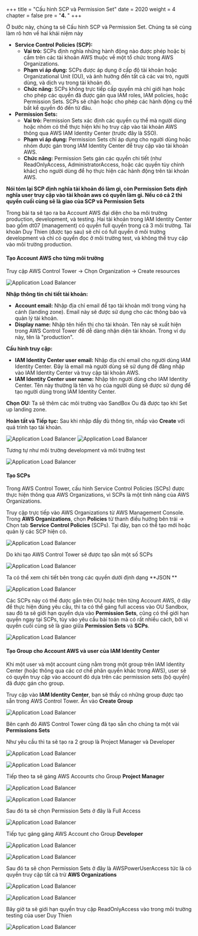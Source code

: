 +++
title = "Cấu hình SCP và Permission Set"
date = 2020
weight = 4
chapter = false
pre = "<b>4. </b>"
+++

Ở bước này, chúng ta sẽ Cấu hình SCP và Permission Set. Chúng ta sẽ cùng làm rõ hơn về hai khái niệm này 

- **Service Control Policies (SCP):**
  - **Vai trò:** SCPs định nghĩa những hành động nào được phép hoặc bị cấm trên các tài khoản AWS thuộc về một tổ chức trong AWS Organizations.
  - **Phạm vi áp dụng:** SCPs được áp dụng ở cấp độ tài khoản hoặc Organizational Unit (OU), và ảnh hưởng đến tất cả các vai trò, người dùng, và dịch vụ trong tài khoản đó.
  - **Chức năng:** SCPs không trực tiếp cấp quyền mà chỉ giới hạn hoặc cho phép các quyền đã được gán qua IAM roles, IAM policies, hoặc Permission Sets. SCPs sẽ chặn hoặc cho phép các hành động cụ thể bất kể quyền đó đến từ đâu.
- **Permission Sets:**
  - **Vai trò:** Permission Sets xác định các quyền cụ thể mà người dùng hoặc nhóm có thể thực hiện khi họ truy cập vào tài khoản AWS thông qua AWS IAM Identity Center (trước đây là SSO).
  - **Phạm vi áp dụng:** Permission Sets chỉ áp dụng cho người dùng hoặc nhóm được gán trong IAM Identity Center để truy cập vào tài khoản AWS.
  - **Chức năng:** Permission Sets gán các quyền chi tiết (như ReadOnlyAccess, AdministratorAccess, hoặc các quyền tùy chỉnh khác) cho người dùng để họ thực hiện các hành động trên tài khoản AWS.

**Nói tóm lại SCP định nghĩa tài khoản đó làm gì, còn Permission Sets định nghĩa user truy cập vào tài khoản aws có quyền làm gì. Nếu có cả 2 thì quyền cuối cùng sẽ là giao của SCP và Permission Sets**

Trong bài ta sẽ tạo ra ba Account AWS đại diện cho ba môi trường production, development, và testing. Hai tài khoản trong IAM Identity Center bao gồm dt07 (management) có quyền full quyền trong cả 3 môi trường. Tài khoản Duy Thien (được tạo sau) sẽ chỉ có full quyền ở môi trường development và chỉ có quyền đọc ở môi trường test, và không thể truy cập vào môi trường production.

#### Tạo Account AWS cho từng môi trường

Truy cập AWS Control Tower → Chọn Organization → Create resources

![Application Load Balancer](/images/4/4.1.png?width=90pc)

**Nhập thông tin chi tiết tài khoản:**
  - **Account email:** Nhập địa chỉ email để tạo tài khoản mới trong vùng hạ cánh (landing zone). Email này sẽ được sử dụng cho các thông báo và quản lý tài khoản.
  - **Display name:** Nhập tên hiển thị cho tài khoản. Tên này sẽ xuất hiện trong AWS Control Tower để dễ dàng nhận diện tài khoản. Trong ví dụ này, tên là "production".
  
**Cấu hình truy cập:**
  - **IAM Identity Center user email:** Nhập địa chỉ email cho người dùng IAM Identity Center. Đây là email mà người dùng sẽ sử dụng để đăng nhập vào IAM Identity Center và truy cập tài khoản AWS.
  - **IAM Identity Center user name:** Nhập tên người dùng cho IAM Identity Center. Tên này thường là tên và họ của người dùng sẽ được sử dụng để tạo người dùng trong IAM Identity Center.
  
**Chọn OU:** Ta sẽ thêm các môi trường vào SandBox Ou đã được tạo khi Set up landing zone.

**Hoàn tất và Tiếp tục:** Sau khi nhập đầy đủ thông tin, nhấp vào **Create** với quá trình tạo tài khoản.

![Application Load Balancer](/images/4/4.2.png?width=90pc)
![Application Load Balancer](/images/4/4.3.png?width=90pc)

Tương tự như môi trường development và môi trường test

![Application Load Balancer](/images/4/4.4.png?width=90pc)

#### Tạo SCPs

Trong AWS Control Tower, cấu hình Service Control Policies (SCPs) được thực hiện thông qua AWS Organizations, vì SCPs là một tính năng của AWS Organizations. 

Truy cập trực tiếp vào AWS Organizations từ AWS Management Console.
Trong **AWS Organizations**, chọn **Policies** từ thanh điều hướng bên trái → Chọn tab **Service Control Policies** (SCPs). Tại đây, bạn có thể tạo mới hoặc quản lý các SCP hiện có.

![Application Load Balancer](/images/4/4.5.png?width=90pc)

Do khi tạo AWS Control Tower sẽ được tạo sẵn một số SCPs

![Application Load Balancer](/images/4/4.6.png?width=90pc)

Ta có thể xem chi tiết bên trong các quyền dưới định dạng **JSON **

![Application Load Balancer](/images/4/4.7.png?width=90pc)

Các SCPs này có thể được gắn trên OU hoặc trên từng Account AWS, ở dây để thực hiện đúng yêu cầu, thì ta có thể gáng full access vào OU Sandbox, sau đó ta sẽ giới hạn quyền dựa vào **Permission Sets**, cũng có thể giới hạn quyền ngay tại SCPs, tùy vào yêu cầu bài toán mà có rất nhiều cách, bởi vì quyền cuối cùng sẽ là giao giữa **Permission Sets** và **SCPs**.

![Application Load Balancer](/images/4/4.8.png?width=90pc)

#### Tạo Group cho Account AWS và user của IAM Identity Center

Khi một user và một account cùng nằm trong một group trên IAM Identity Center (hoặc thông qua các cơ chế phân quyền khác trong AWS), user sẽ có quyền truy cập vào account đó dựa trên các permission sets (bộ quyền) đã được gán cho group.

Truy cập vào **IAM Identity Center**, bạn sẽ thấy có những group được tạo sẵn trong AWS Control Tower. Ấn vào **Create Group**

![Application Load Balancer](/images/4/4.9.png?width=90pc)

Bên cạnh đó AWS Control Tower cũng đã tạo sẵn cho chúng ta một vài **Permissions Sets**

Như yêu cầu thì ta sẽ tạo ra 2 group là Project Manager và Developer 

![Application Load Balancer](/images/4/4.10.png?width=90pc)

![Application Load Balancer](/images/4/4.11.png?width=90pc)

Tiếp theo ta sẽ gáng AWS Accounts cho Group **Project Manager**

![Application Load Balancer](/images/4/4.12.png?width=90pc)

![Application Load Balancer](/images/4/4.13.png?width=90pc)

Sau đó ta sẽ chọn Permission Sets ở đây là Full Access

![Application Load Balancer](/images/4/4.15.png?width=90pc)

Tiếp tục gáng gáng AWS Account cho Group **Developer**

![Application Load Balancer](/images/4/4.16.png?width=90pc)

![Application Load Balancer](/images/4/4.17.png?width=90pc)

Sau đó ta sẽ chọn Permission Sets ở đây là AWSPowerUserAccess tức là có quyền truy cập tất cả trừ **AWS Organizations**

![Application Load Balancer](/images/4/4.18.png?width=90pc)

![Application Load Balancer](/images/4/4.19.png?width=90pc)

Bây giờ ta sẽ giới hạn quyền truy cập ReadOnlyAccess vào trong môi trường testing của user Duy Thien 

![Application Load Balancer](/images/4/4.20.png?width=90pc)



